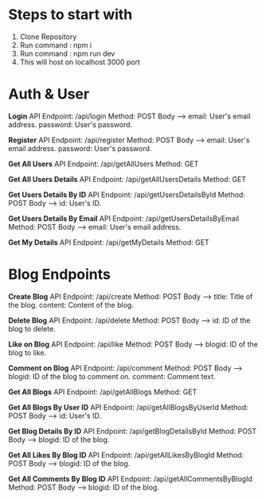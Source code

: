 # Steps to start with

1) Clone Repository
2) Run command : npm i
3) Run command : npm run dev
4) This will host on localhost 3000 port

# Auth & User

**Login**
API Endpoint: /api/login
Method: POST
Body -->
email: User's email address.
password: User's password.

**Register**
API Endpoint: /api/register
Method: POST
Body -->
email: User's email address.
password: User's password.

**Get All Users**
API Endpoint: /api/getAllUsers
Method: GET

**Get All Users Details**
API Endpoint: /api/getAllUsersDetails
Method: GET

**Get Users Details By ID**
API Endpoint: /api/getUsersDetailsById
Method: POST
Body -->
id: User's ID.

**Get Users Details By Email**
API Endpoint: /api/getUsersDetailsByEmail
Method: POST
Body -->
email: User's email address.

**Get My Details**
API Endpoint: /api/getMyDetails
Method: GET

# Blog Endpoints

**Create Blog**
API Endpoint: /api/create
Method: POST
Body -->
title: Title of the blog.
content: Content of the blog.

**Delete Blog**
API Endpoint: /api/delete
Method: POST
Body -->
id: ID of the blog to delete.

**Like on Blog**
API Endpoint: /api/like
Method: POST
Body -->
blogid: ID of the blog to like.

**Comment on Blog**
API Endpoint: /api/comment
Method: POST
Body -->
blogid: ID of the blog to comment on.
comment: Comment text.

**Get All Blogs**
API Endpoint: /api/getAllBlogs
Method: GET

**Get All Blogs By User ID**
API Endpoint: /api/getAllBlogsByUserId
Method: POST
Body -->
id: User's ID.

**Get Blog Details By ID**
API Endpoint: /api/getBlogDetailsById
Method: POST
Body -->
blogid: ID of the blog.

**Get All Likes By Blog ID**
API Endpoint: /api/getAllLikesByBlogId
Method: POST
Body -->
blogid: ID of the blog.

**Get All Comments By Blog ID**
API Endpoint: /api/getAllCommentsByBlogId
Method: POST
Body -->
blogid: ID of the blog.
